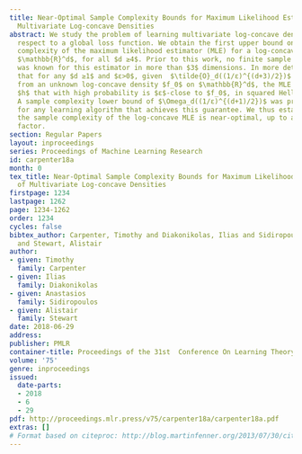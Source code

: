 ```yaml
---
title: Near-Optimal Sample Complexity Bounds for Maximum Likelihood Estimation of
  Multivariate Log-concave Densities
abstract: We study the problem of learning multivariate log-concave densities with
  respect to a global loss function. We obtain the first upper bound on the sample
  complexity of the maximum likelihood estimator (MLE) for a log-concave density on
  $\mathbb{R}^d$, for all $d ≥4$. Prior to this work, no finite sample upper bound
  was known for this estimator in more than $3$ dimensions. In more detail, we prove
  that for any $d ≥1$ and $ε>0$, given  $\tilde{O}_d((1/ε)^{(d+3)/2})$ samples drawn
  from an unknown log-concave density $f_0$ on $\mathbb{R}^d$, the MLE outputs a hypothesis
  $h$ that with high probability is $ε$-close to $f_0$, in squared Hellinger loss.
  A sample complexity lower bound of $\Omega_d((1/ε)^{(d+1)/2})$ was previously known
  for any learning algorithm that achieves this guarantee. We thus establish that
  the sample complexity of the log-concave MLE is near-optimal, up to an $\tilde{O}(1/ε)$
  factor.
section: Regular Papers
layout: inproceedings
series: Proceedings of Machine Learning Research
id: carpenter18a
month: 0
tex_title: Near-Optimal Sample Complexity Bounds for Maximum Likelihood Estimation
  of Multivariate Log-concave Densities
firstpage: 1234
lastpage: 1262
page: 1234-1262
order: 1234
cycles: false
bibtex_author: Carpenter, Timothy and Diakonikolas, Ilias and Sidiropoulos, Anastasios
  and Stewart, Alistair
author:
- given: Timothy
  family: Carpenter
- given: Ilias
  family: Diakonikolas
- given: Anastasios
  family: Sidiropoulos
- given: Alistair
  family: Stewart
date: 2018-06-29
address: 
publisher: PMLR
container-title: Proceedings of the 31st  Conference On Learning Theory
volume: '75'
genre: inproceedings
issued:
  date-parts:
  - 2018
  - 6
  - 29
pdf: http://proceedings.mlr.press/v75/carpenter18a/carpenter18a.pdf
extras: []
# Format based on citeproc: http://blog.martinfenner.org/2013/07/30/citeproc-yaml-for-bibliographies/
---
```

